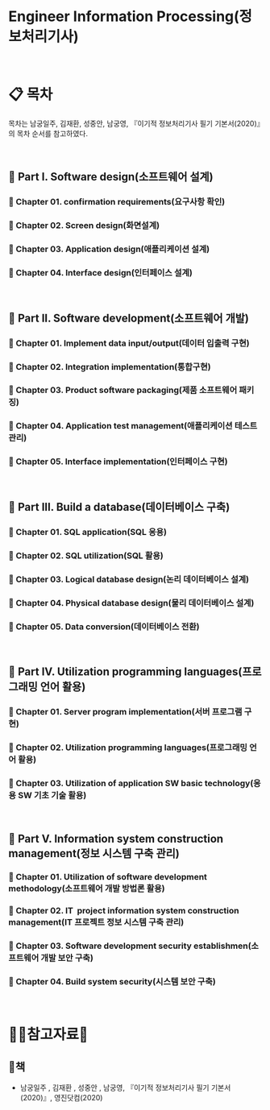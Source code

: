 # Engineer Information Processing(정보처리기사)


<br/>

# :clipboard: 목차
목차는 남궁일주, 김재환, 성중안, 남궁영, 『이기적 정보처리기사 필기 기본서(2020)』의 목차 순서를 참고하였다.

<br/>

## :scroll: Part I. Software design(소프트웨어 설계)
  ### :page_facing_up: Chapter 01. confirmation requirements(요구사항 확인)
  ### :page_facing_up: Chapter 02. Screen design(화면설계)
  ### :page_facing_up: Chapter 03. Application design(애플리케이션 설계)
  ### :page_facing_up: Chapter 04. Interface design(인터페이스 설계)

<br/>

## :scroll: Part II. Software development(소프트웨어 개발)
 ### :page_facing_up: Chapter 01. Implement data input/output(데이터 입출력 구현)
 ### :page_facing_up: Chapter 02. Integration implementation(통합구현)
 ### :page_facing_up: Chapter 03. Product software packaging(제품 소프트웨어 패키징)
 ### :page_facing_up: Chapter 04. Application test management(애플리케이션 테스트 관리)
 ### :page_facing_up: Chapter 05. Interface implementation(인터페이스 구현)


<br/>

## :scroll: Part III. Build a database(데이터베이스 구축)
 ### :page_facing_up: Chapter 01. SQL application(SQL 응용)
 ### :page_facing_up: Chapter 02. SQL utilization(SQL 활용)
 ### :page_facing_up: Chapter 03. Logical database design(논리 데이터베이스 설계)
 ### :page_facing_up: Chapter 04. Physical database design(물리 데이터베이스 설계)
 ### :page_facing_up: Chapter 05. Data conversion(데이터베이스 전환)

<br/>

## :scroll: Part IV. Utilization programming languages(프로그래밍 언어 활용)
 ### :page_facing_up: Chapter 01. Server program implementation(서버 프로그램 구현)
 ### :page_facing_up: Chapter 02. Utilization programming languages(프로그래밍 언어 활용)
 ### :page_facing_up: Chapter 03. Utilization of application SW basic technology(응용 SW 기초 기술 활용)

<br/>

## :scroll: Part V. Information system construction management(정보 시스템 구축 관리)
  ### :page_facing_up: Chapter 01. Utilization of software development methodology(소프트웨어 개발 방법론 활용)
  ### :page_facing_up: Chapter 02. IT  project information system construction management(IT 프로젝트 정보 시스템 구축 관리)
  ### :page_facing_up: Chapter 03. Software development security establishmen(소프트웨어 개발 보안 구축)
  ### :page_facing_up: Chapter 04. Build system security(시스템 보안 구축) 


<br/>

# :ok_woman:참고자료:bow:

## :book:책
* 남궁일주 , 김재환 , 성중안 , 남궁영, 『이기적 정보처리기사 필기 기본서(2020)』, 영진닷컴(2020)
